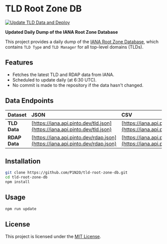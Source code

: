 # TLD Root Zone DB

[![Update TLD Data and Deploy](https://github.com/P1N2O/tld-root-zone-db/actions/workflows/update-tlds.yml/badge.svg)](https://github.com/P1N2O/tld-root-zone-db/actions/workflows/update-tlds.yml)

**Updated Daily Dump of the IANA Root Zone Database**

This project provides a daily dump of the [IANA Root Zone Database](https://www.iana.org/domains/root/db), which contains `TLD Type` and `TLD Manager` for all top-level domains (TLDs).

## Features

- Fetches the latest TLD and RDAP data from IANA.
- Scheduled to update daily (at 6:30 UTC).
- No commit is made to the repository if the data hasn't changed.

## Data Endpoints

| Dataset | JSON | CSV |
|:--------|:-----|:----|
| **TLD Data** | [https://iana.api.pinto.dev/tld.json](https://iana.api.pinto.dev/tld.json) | [https://iana.api.pinto.dev/tld.csv](https://iana.api.pinto.dev/tld.csv) |
| **RDAP Data** | [https://iana.api.pinto.dev/rdap.json](https://iana.api.pinto.dev/rdap.json) | [https://iana.api.pinto.dev/rdap.csv](https://iana.api.pinto.dev/rdap.csv) |

## Installation

```bash
git clone https://github.com/P1N2O/tld-root-zone-db.git
cd tld-root-zone-db
npm install
```

## Usage
```bash
npm run update
```

## License
This project is licensed under the [MIT License](LICENSE).